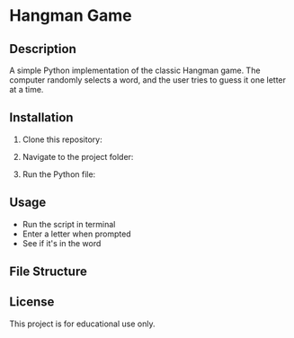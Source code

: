 # Hangman Game

## Description
A simple Python implementation of the classic Hangman game. The computer randomly selects a word, and the user tries to guess it one letter at a time.

## Installation
1. Clone this repository:

2. Navigate to the project folder:

3. Run the Python file:

## Usage
- Run the script in terminal
- Enter a letter when prompted
- See if it's in the word

## File Structure

## License
This project is for educational use only.
